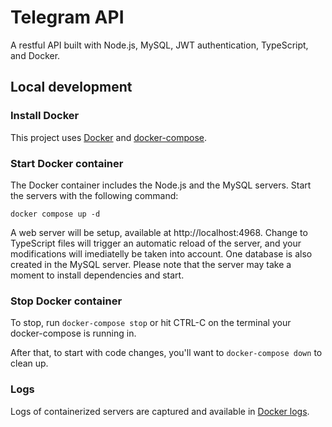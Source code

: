 # Telegram API
A restful API built with Node.js, MySQL, JWT authentication, TypeScript, and Docker.

## Local development

### Install Docker
This project uses [Docker](https://docs.docker.com/engine/install/) and [docker-compose](https://docs.docker.com/compose/).

### Start Docker container
The Docker container includes the Node.js and the MySQL servers. Start the servers with the following command:

```shell
docker compose up -d
```

A web server will be setup, available at http://localhost:4968. Change to TypeScript files will trigger an automatic reload of the server, and your modifications will imediatelly be taken into account. One database is also created in the MySQL server. Please note that the server may take a moment to install dependencies and start.

### Stop Docker container
To stop, run `docker-compose stop` or hit CTRL-C on the terminal your docker-compose is running in.

After that, to start with code changes, you'll want to `docker-compose down`
to clean up.

### Logs
Logs of containerized servers are captured and available in [Docker logs](https://docs.docker.com/config/containers/logging/).
